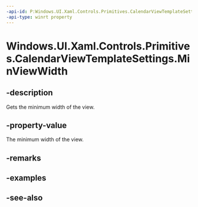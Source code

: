 ```yaml
---
-api-id: P:Windows.UI.Xaml.Controls.Primitives.CalendarViewTemplateSettings.MinViewWidth
-api-type: winrt property
---
```


<!-- Property syntax
public double MinViewWidth { get; }
-->

# Windows.UI.Xaml.Controls.Primitives.CalendarViewTemplateSettings.MinViewWidth

## -description
Gets the minimum width of the view.



## -property-value
The minimum width of the view.

## -remarks

## -examples

## -see-also
